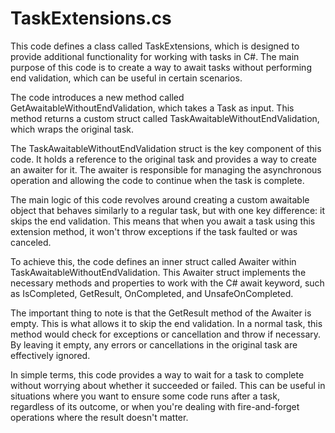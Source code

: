 # TaskExtensions.cs

This code defines a class called TaskExtensions, which is designed to provide additional functionality for working with tasks in C#. The main purpose of this code is to create a way to await tasks without performing end validation, which can be useful in certain scenarios.

The code introduces a new method called GetAwaitableWithoutEndValidation, which takes a Task as input. This method returns a custom struct called TaskAwaitableWithoutEndValidation, which wraps the original task.

The TaskAwaitableWithoutEndValidation struct is the key component of this code. It holds a reference to the original task and provides a way to create an awaiter for it. The awaiter is responsible for managing the asynchronous operation and allowing the code to continue when the task is complete.

The main logic of this code revolves around creating a custom awaitable object that behaves similarly to a regular task, but with one key difference: it skips the end validation. This means that when you await a task using this extension method, it won't throw exceptions if the task faulted or was canceled.

To achieve this, the code defines an inner struct called Awaiter within TaskAwaitableWithoutEndValidation. This Awaiter struct implements the necessary methods and properties to work with the C# await keyword, such as IsCompleted, GetResult, OnCompleted, and UnsafeOnCompleted.

The important thing to note is that the GetResult method of the Awaiter is empty. This is what allows it to skip the end validation. In a normal task, this method would check for exceptions or cancellation and throw if necessary. By leaving it empty, any errors or cancellations in the original task are effectively ignored.

In simple terms, this code provides a way to wait for a task to complete without worrying about whether it succeeded or failed. This can be useful in situations where you want to ensure some code runs after a task, regardless of its outcome, or when you're dealing with fire-and-forget operations where the result doesn't matter.